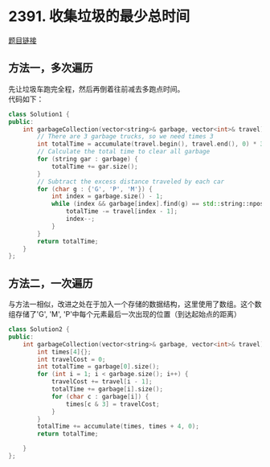 # 2391. 收集垃圾的最少总时间
[题目链接](https://leetcode.cn/problems/minimum-amount-of-time-to-collect-garbage/)

## 方法一，多次遍历
先让垃圾车跑完全程，然后再倒着往前减去多跑点时间。  
代码如下：
````c++
class Solution1 {
public:
    int garbageCollection(vector<string>& garbage, vector<int>& travel) {
        // There are 3 garbage trucks, so we need times 3
        int totalTime = accumulate(travel.begin(), travel.end(), 0) * 3;
        // Calculate the total time to clear all garbage
        for (string gar : garbage) {
            totalTime += gar.size();
        }
        // Subtract the excess distance traveled by each car
        for (char g : {'G', 'P', 'M'}) {
            int index = garbage.size() - 1;
            while (index && garbage[index].find(g) == std::string::npos) {
                totalTime -= travel[index - 1];
                index--;
            }
        }
        return totalTime;
    }
};
````

## 方法二，一次遍历
与方法一相似，改进之处在于加入一个存储的数据结构，这里使用了数组。这个数组存储了'G', 'M', 'P'中每个元素最后一次出现的位置（到达起始点的距离）
````c++
class Solution2 {
public:
    int garbageCollection(vector<string>& garbage, vector<int>& travel) {
        int times[4]{};
        int travelCost = 0;
        int totalTime = garbage[0].size();
        for (int i = 1; i < garbage.size(); i++) {
            travelCost += travel[i - 1];
            totalTime += garbage[i].size();
            for (char c : garbage[i]) {
                times[c & 3] = travelCost;
            }
        }
        totalTime += accumulate(times, times + 4, 0);
        return totalTime;

    }
};
````